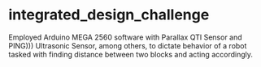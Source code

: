 # integrated_design_challenge
Employed Arduino MEGA 2560 software with Parallax QTI Sensor and PING))) Ultrasonic Sensor, among others, to dictate behavior of a robot tasked with finding distance between two blocks and acting accordingly.
